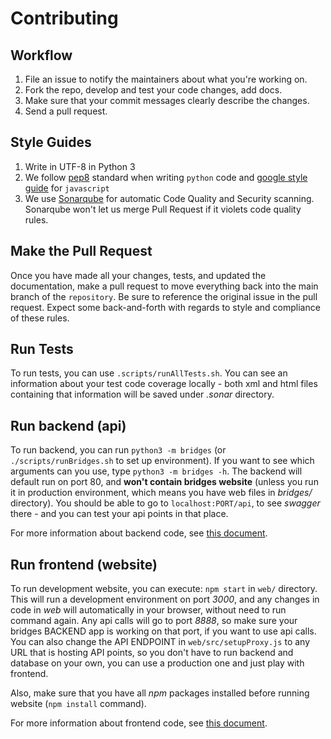 # Contributing

## Workflow
1. File an issue to notify the maintainers about what you're working on.
2. Fork the repo, develop and test your code changes, add docs.
3. Make sure that your commit messages clearly describe the changes.
4. Send a pull request.



## Style Guides
1. Write in UTF-8 in Python 3
2. We follow [pep8](https://www.python.org/dev/peps/pep-0008/) standard when writing `python` code and [google style guide](https://google.github.io/styleguide/jsguide.html) for `javascript`
3. We use [Sonarqube](https://www.sonarqube.org/) for automatic Code Quality and Security scanning. Sonarqube won't let us merge Pull Request if it violets code quality rules.


## Make the Pull Request

Once you have made all your changes, tests, and updated the documentation,
make a pull request to move everything back into the main branch of the
`repository`. Be sure to reference the original issue in the pull request.
Expect some back-and-forth with regards to style and compliance of these
rules.


## Run Tests

To run tests, you can use `.scripts/runAllTests.sh`. You can see an information about your test code coverage locally - both xml and html files containing that information will be saved under *.sonar* directory.

## Run backend (api)

To run backend, you can run `python3 -m bridges` (or `./scripts/runBridges.sh` to set up environment). If you want to see which arguments can you use, type `python3 -m bridges -h`. The backend will default run on port 80, and **won't contain bridges website** (unless you run it in production environment, which means you have web files in *bridges/* directory). You should be able to go to `localhost:PORT/api`, to see *swagger* there - and you can test your api points in that place.

For more information about backend code, see [this document](BACKEND-CODE.md).

## Run frontend (website)

To run development website, you can execute: `npm start` in `web/` directory. This will run a development environment on port *3000*, and any changes in code in *web* will automatically in your browser, without need to run command again. Any api calls will go to port *8888*, so make sure your bridges BACKEND app is working on that port, if you want to use api calls. You can also change the API ENDPOINT in `web/src/setupProxy.js` to any URL that is hosting API points, so you don't have to run backend and database on your own, you can use a production one and just play with frontend.

Also, make sure that you have all *npm* packages installed before running website (`npm install` command).

For more information about frontend code, see [this document](FRONTEND-CODE.md).